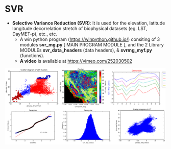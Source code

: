 # SVR
* **Selective Variance Reduction (SVR)**: It is used for the elevation, latitude longitude decorrelation stretch of biophysical datasets (eg. LST, DayMET-p), etc., etc. 
  * A win python program (https://winpython.github.io/) consiting of 3  modules **svr_mg.py** [ MAIN PROGRAM MODULE ], and the 2 Library MODULEs **svr_data_headers** (data headers), & **svrmg_myf.py** (functions).
  *  **A video** is available at https://vimeo.com/252030502

![Example of output images](https://github.com/miliaresis/SVR/blob/master/github_svr.png)

